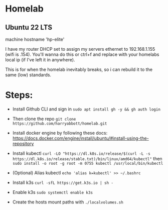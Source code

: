 # Homelab
## Ubuntu 22 LTS
machine hostname 'hp-elite'

I have my router DHCP set to assign my servers ethernet to 192.168.1.155 (wifi is .154). You'll wanna do this or ctrl+f and replace with your homelabs local ip (if I've left it in anywhere). 

This is for when the homelab inevitably breaks, so i can rebuild it to the same (low) standards.


# Steps:

- Install Github CLI and sign in `sudo apt install gh -y && gh auth login`

- Then clone the repo `git clone https://github.com/harryabbott/homelab.git`

- Install docker engine by following these docs: https://docs.docker.com/engine/install/ubuntu/#install-using-the-repository

- Install kubectl `curl -LO "https://dl.k8s.io/release/$(curl -L -s https://dl.k8s.io/release/stable.txt)/bin/linux/amd64/kubectl"` then `sudo install -o root -g root -m 0755 kubectl /usr/local/bin/kubectl`

- (Optional) Alias kubectl `echo 'alias k=kubectl' >> ~/.bashrc`

- Install k3s `curl -sfL https://get.k3s.io | sh -`

- Enable k3s `sudo systemctl enable k3s`

- Create the hosts mount paths with `./localvolumes.sh`
